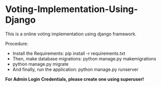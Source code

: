 # Voting-Implementation-Using-Django
This is a online voting implementation using django framework.

Procedure:

- Install the Requirements: pip install -r requirements.txt
- Then, make database migrations: python manage.py makemigrations
- python manage.py migrate
- And finally, run the application: python manage.py runserver


**For Admin Login Credentials, please create one using superuser!**
